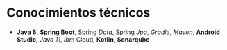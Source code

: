 # Conocimientos técnicos
- **Java 8**, **Spring Boot**, Spring *Data*, Spring *Jpa*, _Gradle_, _Maven_, **Android Studio**, _Java 11_, *Ibm* Cloud, **Kotlin**, **Sonarqube**

